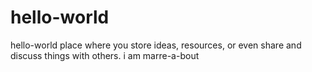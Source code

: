 # hello-world
hello-world place where you store ideas, resources, or even share and discuss things with others.
i am marre-a-bout
